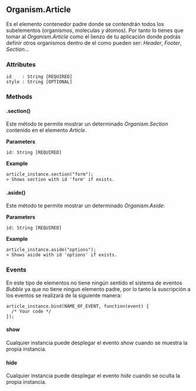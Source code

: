 ## Organism.Article
Es el elemento contenedor padre donde se contendrán todos los subelementos (organismos, moleculas y átomos). Por tanto lo tienes que tomar al *Organism.Article* como el lienzo de tu aplicación donde podrás definir otros organismos dentro de el como pueden ser: *Header*, *Footer*, *Section*...

### Attributes

```
id    : String [REQUIRED]
style : String [OPTIONAL]
```

### Methods

#### .section()
Este método te permite mostrar un determinado *Organism.Section* contenido en el elemento *Article*.

**Parameters**

```
id: String [REQUIRED]
```

**Example**

```
article_instance.section("form");
> Shows section with id 'form' if exists.
```


#### .aside()
Este método te permite mostrar un determinado *Organism.Aside*:

**Parameters**

```
id: String [REQUIRED]
```

**Example**

```
article_instance.aside("options");
> Shows aside with id 'options' if exists.
```


### Events

En este tipo de elementos no tiene ningún sentido el sistema de eventos *Bubble* ya que no tiene ningun elemento padre, por lo tanto la suscripción a los eventos se realizará de la siguiente manera: 

```
article_instance.bind(NAME_OF_EVENT, function(event) {
  /* Your code */
});
```

#### show
Cualquier instancia puede desplegar el evento *show* cuando se muestra la propia instancia.


#### hide
Cualquier instancia puede desplegar el evento *hide* cuando se oculta la propia instancia.